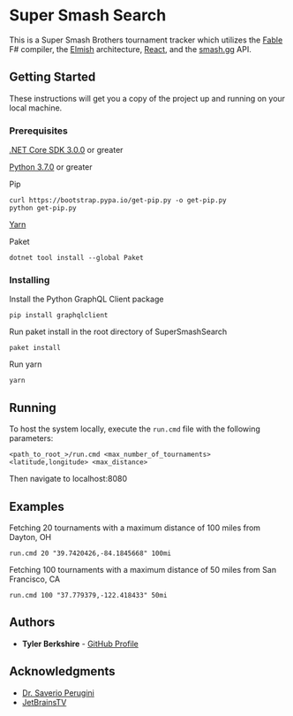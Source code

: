 # Super Smash Search

This is a Super Smash Brothers tournament tracker which utilizes the [Fable](https://fable.io/)
F# compiler, the [Elmish](https://elmish.github.io/elmish/) architecture,
[React](https://reactjs.org/), and the [smash.gg](https://developer.smash.gg/docs/intro) API.

## Getting Started

These instructions will get you a copy of the project up and running on your local machine.

### Prerequisites

[.NET Core SDK 3.0.0](https://dotnet.microsoft.com/download) or greater

[Python 3.7.0](https://www.python.org/downloads/) or greater

Pip

```
curl https://bootstrap.pypa.io/get-pip.py -o get-pip.py
python get-pip.py
```

[Yarn](https://yarnpkg.com/en/)

Paket

```
dotnet tool install --global Paket
```


### Installing

Install the Python GraphQL Client package

```
pip install graphqlclient
```

Run paket install in the root directory of SuperSmashSearch

```
paket install
```

Run yarn

```
yarn
```

## Running

To host the system locally, execute the ```run.cmd``` file with the following parameters:

```
<path_to_root_>/run.cmd <max_number_of_tournaments> <latitude,longitude> <max_distance>
```

Then navigate to localhost:8080

## Examples

Fetching 20 tournaments with a maximum distance of 100 miles from Dayton, OH

```
run.cmd 20 "39.7420426,-84.1845668" 100mi
```

Fetching 100 tournaments with a maximum distance of 50 miles from San Francisco, CA

```
run.cmd 100 "37.779379,-122.418433" 50mi
```

## Authors

* **Tyler Berkshire** - [GitHub Profile](https://github.com/BerkshireT)

## Acknowledgments

* [Dr. Saverio Perugini](http://academic.udayton.edu/SaverioPerugini/)
* [JetBrainsTV](https://www.youtube.com/user/JetBrainsTV)